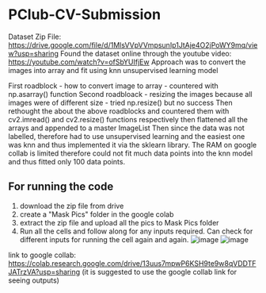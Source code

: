 # PClub-CV-Submission
Dataset Zip File: https://drive.google.com/file/d/1MlsVVpVVmpsunIp1JtAje4O2jPoWY9mq/view?usp=sharing
Found the dataset online through the youtube video: https://youtube.com/watch?v=ofSbYUIfjEw
Approach was to convert the images into array and fit using knn unsupervised learning model

First roadblock - how to convert image to array - countered with np.asarray() function
Second roadbloack - resizing the images because all images were of different size - tried np.resize() but no success
Then rethought the about the above roadblocks and countered them with cv2.imread() and cv2.resize() functions respectively then flattened all the arrays and appended to a master ImageList
Then since the data was not labelled, therefore had to use unsupervised learning and the easiest one was knn and thus implemented it via the sklearn library. The RAM on google collab is limited therefore could not fit much data points into the knn model and thus fitted only 100 data points. 

## For running the code
1. download the zip file from drive
2. create a "Mask Pics" folder in the google colab
3. extract the zip file and upload all the pics to Mask Pics folder
4. Run all the cells and follow along for any inputs required. Can check for different inputs for running the cell again and again.
![image](https://github.com/Bhavnoor-Coders-1010/PClub-CV-Submission/assets/73211684/3d7d0795-1024-405b-ae06-b3c582a5700b)
![image](https://github.com/Bhavnoor-Coders-1010/PClub-CV-Submission/assets/73211684/67c1d613-92c5-4c82-b3ce-c9b9f02e7b78)

link to google collab: https://colab.research.google.com/drive/13uus7mpwP6KSH9te9w8qVDDTFJATrzVA?usp=sharing (it is suggested to use the google collab link for seeing outputs)

